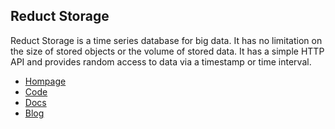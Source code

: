 ## Reduct Storage

Reduct Storage is a time series database for big data. It has no limitation on the size of stored objects or the volume of stored data. It has a simple HTTP API and  provides random access to data via a timestamp or time interval.

* [Hompage](https://reduct-storage.dev)
* [Code](https://github.com/reduct-storage/reduct-storage)
* [Docs](https://docs.reduct-storage.dev)
* [Blog](https://dev.to/reduct-storage)
